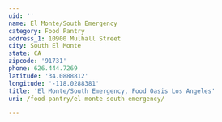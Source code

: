```yaml
---
uid: ''
name: El Monte/South Emergency
category: Food Pantry
address_1: 10900 Mulhall Street
city: South El Monte
state: CA
zipcode: '91731'
phone: 626.444.7269
latitude: '34.0888812'
longitude: '-118.0288381'
title: 'El Monte/South Emergency, Food Oasis Los Angeles'
uri: /food-pantry/el-monte-south-emergency/

---
```

